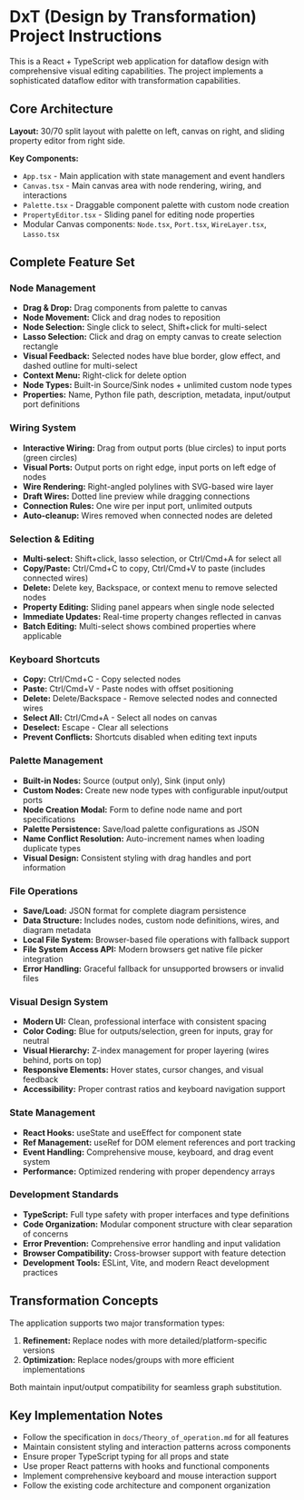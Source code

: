 <!-- Use this file to provide workspace-specific custom instructions to Copilot. For more details, visit https://code.visualstudio.com/docs/copilot/copilot-customization#_use-a-githubcopilot-instructionsmd-file -->

# DxT (Design by Transformation) Project Instructions

This is a React + TypeScript web application for dataflow design with comprehensive visual editing capabilities. The project implements a sophisticated dataflow editor with transformation capabilities.

## Core Architecture

**Layout:** 30/70 split layout with palette on left, canvas on right, and sliding property editor from right side.

**Key Components:**
- `App.tsx` - Main application with state management and event handlers
- `Canvas.tsx` - Main canvas area with node rendering, wiring, and interactions
- `Palette.tsx` - Draggable component palette with custom node creation
- `PropertyEditor.tsx` - Sliding panel for editing node properties
- Modular Canvas components: `Node.tsx`, `Port.tsx`, `WireLayer.tsx`, `Lasso.tsx`

## Complete Feature Set

### Node Management
- **Drag & Drop:** Drag components from palette to canvas
- **Node Movement:** Click and drag nodes to reposition
- **Node Selection:** Single click to select, Shift+click for multi-select
- **Lasso Selection:** Click and drag on empty canvas to create selection rectangle
- **Visual Feedback:** Selected nodes have blue border, glow effect, and dashed outline for multi-select
- **Context Menu:** Right-click for delete option
- **Node Types:** Built-in Source/Sink nodes + unlimited custom node types
- **Properties:** Name, Python file path, description, metadata, input/output port definitions

### Wiring System
- **Interactive Wiring:** Drag from output ports (blue circles) to input ports (green circles)
- **Visual Ports:** Output ports on right edge, input ports on left edge of nodes
- **Wire Rendering:** Right-angled polylines with SVG-based wire layer
- **Draft Wires:** Dotted line preview while dragging connections
- **Connection Rules:** One wire per input port, unlimited outputs
- **Auto-cleanup:** Wires removed when connected nodes are deleted

### Selection & Editing
- **Multi-select:** Shift+click, lasso selection, or Ctrl/Cmd+A for select all
- **Copy/Paste:** Ctrl/Cmd+C to copy, Ctrl/Cmd+V to paste (includes connected wires)
- **Delete:** Delete key, Backspace, or context menu to remove selected nodes
- **Property Editing:** Sliding panel appears when single node selected
- **Immediate Updates:** Real-time property changes reflected in canvas
- **Batch Editing:** Multi-select shows combined properties where applicable

### Keyboard Shortcuts
- **Copy:** Ctrl/Cmd+C - Copy selected nodes
- **Paste:** Ctrl/Cmd+V - Paste nodes with offset positioning
- **Delete:** Delete/Backspace - Remove selected nodes and connected wires
- **Select All:** Ctrl/Cmd+A - Select all nodes on canvas
- **Deselect:** Escape - Clear all selections
- **Prevent Conflicts:** Shortcuts disabled when editing text inputs

### Palette Management
- **Built-in Nodes:** Source (output only), Sink (input only)
- **Custom Nodes:** Create new node types with configurable input/output ports
- **Node Creation Modal:** Form to define node name and port specifications
- **Palette Persistence:** Save/load palette configurations as JSON
- **Name Conflict Resolution:** Auto-increment names when loading duplicate types
- **Visual Design:** Consistent styling with drag handles and port information

### File Operations
- **Save/Load:** JSON format for complete diagram persistence
- **Data Structure:** Includes nodes, custom node definitions, wires, and diagram metadata
- **Local File System:** Browser-based file operations with fallback support
- **File System Access API:** Modern browsers get native file picker integration
- **Error Handling:** Graceful fallback for unsupported browsers or invalid files

### Visual Design System
- **Modern UI:** Clean, professional interface with consistent spacing
- **Color Coding:** Blue for outputs/selection, green for inputs, gray for neutral
- **Visual Hierarchy:** Z-index management for proper layering (wires behind, ports on top)
- **Responsive Elements:** Hover states, cursor changes, and visual feedback
- **Accessibility:** Proper contrast ratios and keyboard navigation support

### State Management
- **React Hooks:** useState and useEffect for component state
- **Ref Management:** useRef for DOM element references and port tracking
- **Event Handling:** Comprehensive mouse, keyboard, and drag event system
- **Performance:** Optimized rendering with proper dependency arrays

### Development Standards
- **TypeScript:** Full type safety with proper interfaces and type definitions
- **Code Organization:** Modular component structure with clear separation of concerns
- **Error Prevention:** Comprehensive error handling and input validation
- **Browser Compatibility:** Cross-browser support with feature detection
- **Development Tools:** ESLint, Vite, and modern React development practices

## Transformation Concepts
The application supports two major transformation types:
1. **Refinement:** Replace nodes with more detailed/platform-specific versions
2. **Optimization:** Replace nodes/groups with more efficient implementations

Both maintain input/output compatibility for seamless graph substitution.

## Key Implementation Notes
- Follow the specification in `docs/Theory_of_operation.md` for all features
- Maintain consistent styling and interaction patterns across components
- Ensure proper TypeScript typing for all props and state
- Use proper React patterns with hooks and functional components
- Implement comprehensive keyboard and mouse interaction support
- Follow the existing code architecture and component organization
